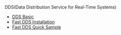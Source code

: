 DDS(Data Distribution Service for Real-Time Systems)


* [DDS Basic](./doc/DDS_Basic.md)
* [Fast DDS Installation](doc/Fast_DDS_Installation.md)
* [Fast DDS Quick Sample](doc/Fast_DDS_Example.md)